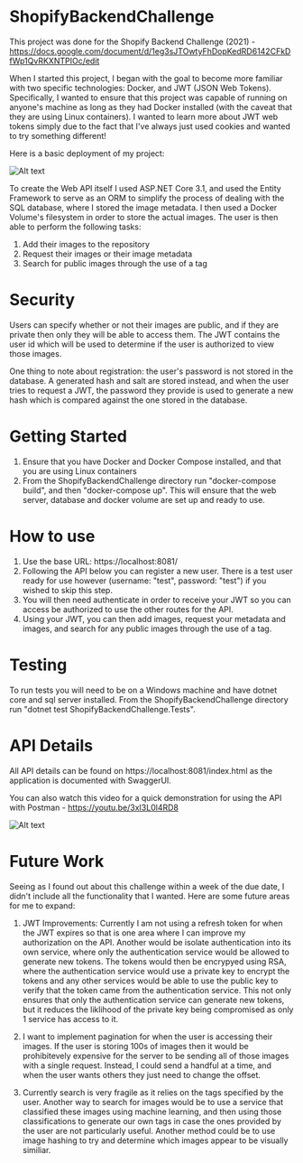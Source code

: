 # ShopifyBackendChallenge

This project was done for the Shopify Backend Challenge (2021) - https://docs.google.com/document/d/1eg3sJTOwtyFhDopKedRD6142CFkDfWp1QvRKXNTPIOc/edit

When I started this project, I began with the goal to become more familiar with two specific technologies: Docker, and JWT (JSON Web Tokens). Specifically, 
I wanted to ensure that this project was capable of running on anyone's machine as long as they had Docker installed (with the caveat that they are using Linux containers).
I wanted to learn more about JWT web tokens simply due to the fact that I've always just used cookies and wanted to try something different!

Here is a basic deployment of my project:

![Alt text](https://i.imgur.com/NR6oBkl.png)

To create the Web API itself I used ASP.NET Core 3.1, and used the Entity Framework to serve as an ORM to simplify the process of dealing with the SQL database, where I stored 
the image metadata. I then used a Docker Volume's filesystem in order to store the actual images. The user is then able to perform the following tasks:

1) Add their images to the repository
2) Request their images or their image metadata
3) Search for public images through the use of a tag

# Security

Users can specify whether or not their images are public, and if they are private then only they will be able to access them. The JWT contains the user id which will be used to
determine if the user is authorized to view those images.

One thing to note about registration: the user's password is not stored in the database. A generated hash and salt are stored instead, and when the user tries to request a JWT, 
the password they provide is used to generate a new hash which is compared against the one stored in the database.

# Getting Started

1) Ensure that you have Docker and Docker Compose installed, and that you are using Linux containers
2) From the ShopifyBackendChallenge directory run "docker-compose build", and then "docker-compose up". This will ensure that the web server, database and docker volume are set up and ready to use.

# How to use

1) Use the base URL: https://localhost:8081/
2) Following the API below you can register a new user. There is a test user ready for use however (username: "test", password: "test") if you wished to skip this step.
3) You will then need authenticate in order to receive your JWT so you can access be authorized to use the other routes for the API. 
4) Using your JWT, you can then add images, request your metadata and images, and search for any public images through the use of a tag.

# Testing

To run tests you will need to be on a Windows machine and have dotnet core and sql server installed. From the ShopifyBackendChallenge directory run "dotnet test ShopifyBackendChallenge.Tests".

# API Details

All API details can be found on https://localhost:8081/index.html as the application is documented with SwaggerUI.

You can also watch this video for a quick demonstration for using the API with Postman - https://youtu.be/3xI3L0l4RD8

![Alt text](https://imgur.com/NoYX2T5.png)

# Future Work

Seeing as I found out about this challenge within a week of the due date, I didn't include all the functionality that I wanted. Here are some future areas for me to expand:

1) JWT Improvements: Currently I am not using a refresh token for when the JWT expires so that is one area where I can improve my authorization on the API. Another would be isolate 
authentication into its own service, where only the authentication service would be allowed to generate new tokens. The tokens would then be encrypyed using RSA,
where the authentication service would use a private key to encrypt the tokens and any other services would be able to use the public key to verify that the token
came from the authentication service. This not only ensures that only the authentication service can generate new tokens, but it reduces the liklihood of the private key
being compromised as only 1 service has access to it.

2) I want to implement pagination for when the user is accessing their images. If the user is storing 100s of images then it would be prohibitevely expensive for the server to 
be sending all of those images with a single request. Instead, I could send a handful at a time, and when the user wants others they just need to change the offset.

3) Currently search is very fragile as it relies on the tags specified by the user. Another way to search for images would be to use a service that classified these images using machine
learning, and then using those classifications to generate our own tags in case the ones provided by the user are not particularly useful. Another method could be to use image hashing
to try and determine which images appear to be visually similiar. 

